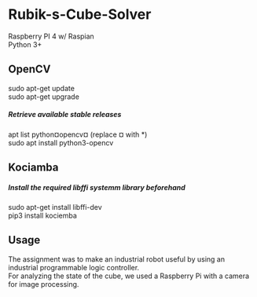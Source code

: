 # Rubik-s-Cube-Solver
Raspberry PI 4  w/ Raspian   
Python 3+      

## OpenCV  
 
sudo apt-get update    
sudo apt-get upgrade    

##### Retrieve available stable releases    
apt list python¤opencv¤ (replace ¤ with *)    
sudo apt install python3-opencv     

## Kociamba  

##### Install the required libffi systemm library beforehand      
sudo apt-get install libffi-dev     
pip3 install kociemba    

## Usage

The assignment was to make an industrial robot useful by using an industrial programmable logic controller.     
For analyzing the state of the cube, we used a Raspberry Pi with a camera for image processing.  
